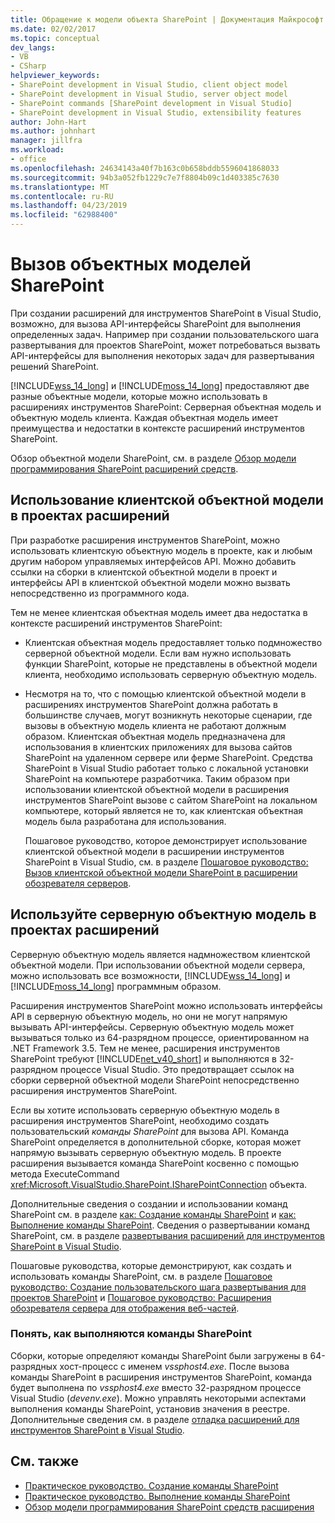 ```yaml
---
title: Обращение к модели объекта SharePoint | Документация Майкрософт
ms.date: 02/02/2017
ms.topic: conceptual
dev_langs:
- VB
- CSharp
helpviewer_keywords:
- SharePoint development in Visual Studio, client object model
- SharePoint development in Visual Studio, server object model
- SharePoint commands [SharePoint development in Visual Studio]
- SharePoint development in Visual Studio, extensibility features
author: John-Hart
ms.author: johnhart
manager: jillfra
ms.workload:
- office
ms.openlocfilehash: 24634143a40f7b163c0b658bddb5596041868033
ms.sourcegitcommit: 94b3a052fb1229c7e7f8804b09c1d403385c7630
ms.translationtype: MT
ms.contentlocale: ru-RU
ms.lasthandoff: 04/23/2019
ms.locfileid: "62988400"
---
```

# <a name="call-into-the-sharepoint-object-models"></a>Вызов объектных моделей SharePoint
  При создании расширений для инструментов SharePoint в Visual Studio, возможно, для вызова API-интерфейсы SharePoint для выполнения определенных задач. Например при создании пользовательского шага развертывания для проектов SharePoint, может потребоваться вызвать API-интерфейсы для выполнения некоторых задач для развертывания решений SharePoint.

 [!INCLUDE[wss_14_long](../sharepoint/includes/wss-14-long-md.md)] и [!INCLUDE[moss_14_long](../sharepoint/includes/moss-14-long-md.md)] предоставляют две разные объектные модели, которые можно использовать в расширениях инструментов SharePoint: Серверная объектная модель и объектную модель клиента. Каждая объектная модель имеет преимущества и недостатки в контексте расширений инструментов SharePoint.

 Обзор объектной модели SharePoint, см. в разделе [Обзор модели программирования SharePoint расширений средств](../sharepoint/overview-of-the-programming-model-of-sharepoint-tools-extensions.md).

## <a name="use-the-client-object-model-in-extension-projects"></a>Использование клиентской объектной модели в проектах расширений
 При разработке расширения инструментов SharePoint, можно использовать клиентскую объектную модель в проекте, как и любым другим набором управляемых интерфейсов API. Можно добавить ссылки на сборки в клиентской объектной модели в проект и интерфейсы API в клиентской объектной модели можно вызвать непосредственно из программного кода.

 Тем не менее клиентская объектная модель имеет два недостатка в контексте расширений инструментов SharePoint:

- Клиентская объектная модель предоставляет только подмножество серверной объектной модели. Если вам нужно использовать функции SharePoint, которые не представлены в объектной модели клиента, необходимо использовать серверную объектную модель.

- Несмотря на то, что с помощью клиентской объектной модели в расширениях инструментов SharePoint должна работать в большинстве случаев, могут возникнуть некоторые сценарии, где вызовы в объектную модель клиента не работают должным образом. Клиентская объектная модель предназначена для использования в клиентских приложениях для вызова сайтов SharePoint на удаленном сервере или ферме SharePoint. Средства SharePoint в Visual Studio работает только с локальной установки SharePoint на компьютере разработчика. Таким образом при использовании клиентской объектной модели в расширения инструментов SharePoint вызове с сайтом SharePoint на локальном компьютере, который является не то, как клиентская объектная модель была разработана для использования.

  Пошаговое руководство, которое демонстрирует использование клиентской объектной модели в расширении инструментов SharePoint в Visual Studio, см. в разделе [Пошаговое руководство: Вызов клиентской объектной модели SharePoint в расширении обозревателя серверов](../sharepoint/walkthrough-calling-into-the-sharepoint-client-object-model-in-a-server-explorer-extension.md).

## <a name="use-the-server-object-model-in-extension-projects"></a>Используйте серверную объектную модель в проектах расширений
 Серверную объектную модель является надмножеством клиентской объектной модели. При использовании объектной модели сервера, можно использовать все возможности, [!INCLUDE[wss_14_long](../sharepoint/includes/wss-14-long-md.md)] и [!INCLUDE[moss_14_long](../sharepoint/includes/moss-14-long-md.md)] программным образом.

 Расширения инструментов SharePoint можно использовать интерфейсы API в серверную объектную модель, но они не могут напрямую вызывать API-интерфейсы. Серверную объектную модель может вызываться только из 64-разрядном процессе, ориентированном на .NET Framework 3.5. Тем не менее, расширения инструментов SharePoint требуют [!INCLUDE[net_v40_short](../sharepoint/includes/net-v40-short-md.md)] и выполняются в 32-разрядном процессе Visual Studio. Это предотвращает ссылок на сборки серверной объектной модели SharePoint непосредственно расширения инструментов SharePoint.

 Если вы хотите использовать серверную объектную модель в расширения инструментов SharePoint, необходимо создать пользовательский *команды SharePoint* для вызова API. Команда SharePoint определяется в дополнительной сборке, которая может напрямую вызывать серверную объектную модель. В проекте расширения вызывается команда SharePoint косвенно с помощью метода ExecuteCommand <xref:Microsoft.VisualStudio.SharePoint.ISharePointConnection> объекта.

 Дополнительные сведения о создании и использовании команд SharePoint см. в разделе [как: Создание команды SharePoint](../sharepoint/how-to-create-a-sharepoint-command.md) и [как: Выполнение команды SharePoint](../sharepoint/how-to-execute-a-sharepoint-command.md). Сведения о развертывании команд SharePoint, см. в разделе [развертывания расширений для инструментов SharePoint в Visual Studio](../sharepoint/deploying-extensions-for-the-sharepoint-tools-in-visual-studio.md).

 Пошаговые руководства, которые демонстрируют, как создать и использовать команды SharePoint, см. в разделе [Пошаговое руководство: Создание пользовательского шага развертывания для проектов SharePoint](../sharepoint/walkthrough-creating-a-custom-deployment-step-for-sharepoint-projects.md) и [Пошаговое руководство: Расширения обозревателя сервера для отображения веб-частей](../sharepoint/walkthrough-extending-server-explorer-to-display-web-parts.md).

### <a name="understand-how-sharepoint-commands-are-executed"></a>Понять, как выполняются команды SharePoint
 Сборки, которые определяют команды SharePoint были загружены в 64-разрядных хост-процесс с именем *vssphost4.exe*. После вызова команды SharePoint в расширения инструментов SharePoint, команда будет выполнена по *vssphost4.exe* вместо 32-разрядном процессе Visual Studio (*devenv.exe*). Можно управлять некоторыми аспектами выполнения команды SharePoint, установив значения в реестре. Дополнительные сведения см. в разделе [отладка расширений для инструментов SharePoint в Visual Studio](../sharepoint/debugging-extensions-for-the-sharepoint-tools-in-visual-studio.md).

## <a name="see-also"></a>См. также
- [Практическое руководство. Создание команды SharePoint](../sharepoint/how-to-create-a-sharepoint-command.md)
- [Практическое руководство. Выполнение команды SharePoint](../sharepoint/how-to-execute-a-sharepoint-command.md)
- [Обзор модели программирования SharePoint средств расширения](../sharepoint/overview-of-the-programming-model-of-sharepoint-tools-extensions.md)
